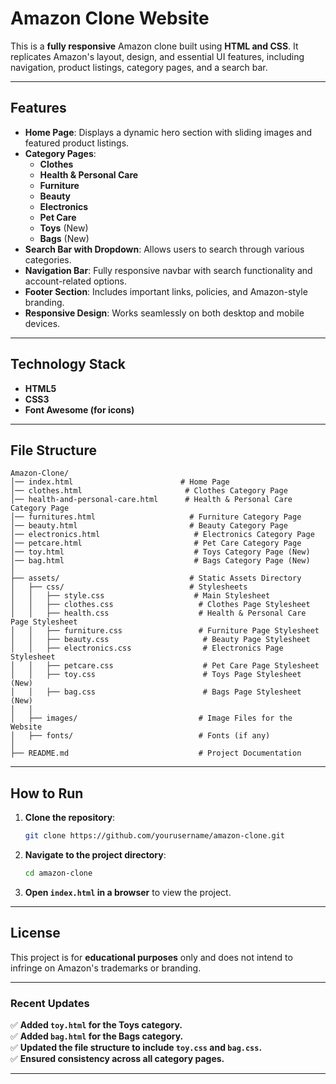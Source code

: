 
# **Amazon Clone Website**

This is a **fully responsive** Amazon clone built using **HTML and CSS**. It replicates Amazon's layout, design, and essential UI features, including navigation, product listings, category pages, and a search bar.

---

## **Features**
- **Home Page**: Displays a dynamic hero section with sliding images and featured product listings.
- **Category Pages**:
  - **Clothes**
  - **Health & Personal Care**
  - **Furniture**
  - **Beauty**
  - **Electronics**
  - **Pet Care**
  - **Toys** (New)
  - **Bags** (New)
- **Search Bar with Dropdown**: Allows users to search through various categories.
- **Navigation Bar**: Fully responsive navbar with search functionality and account-related options.
- **Footer Section**: Includes important links, policies, and Amazon-style branding.
- **Responsive Design**: Works seamlessly on both desktop and mobile devices.

---

## **Technology Stack**
- **HTML5**
- **CSS3**
- **Font Awesome (for icons)**

---

## **File Structure**
```
Amazon-Clone/
│── index.html                        # Home Page
│── clothes.html                       # Clothes Category Page
│── health-and-personal-care.html      # Health & Personal Care Category Page
│── furnitures.html                     # Furniture Category Page
│── beauty.html                         # Beauty Category Page
│── electronics.html                     # Electronics Category Page
│── petcare.html                         # Pet Care Category Page
│── toy.html                             # Toys Category Page (New)
│── bag.html                             # Bags Category Page (New)
│
├── assets/                             # Static Assets Directory
│   ├── css/                            # Stylesheets
│   │   ├── style.css                    # Main Stylesheet
│   │   ├── clothes.css                   # Clothes Page Stylesheet
│   │   ├── health.css                    # Health & Personal Care Page Stylesheet
│   │   ├── furniture.css                 # Furniture Page Stylesheet
│   │   ├── beauty.css                     # Beauty Page Stylesheet
│   │   ├── electronics.css                # Electronics Page Stylesheet
│   │   ├── petcare.css                    # Pet Care Page Stylesheet
│   │   ├── toy.css                        # Toys Page Stylesheet (New)
│   │   ├── bag.css                        # Bags Page Stylesheet (New)
│   │
│   ├── images/                           # Image Files for the Website
│   ├── fonts/                            # Fonts (if any)
│
├── README.md                             # Project Documentation
```

---

## **How to Run**
1. **Clone the repository**:
   ```sh
   git clone https://github.com/yourusername/amazon-clone.git
   ```
2. **Navigate to the project directory**:
   ```sh
   cd amazon-clone
   ```
3. **Open `index.html` in a browser** to view the project.

---

## **License**
This project is for **educational purposes** only and does not intend to infringe on Amazon's trademarks or branding.

---

### **Recent Updates**
✅ **Added `toy.html` for the Toys category.**  
✅ **Added `bag.html` for the Bags category.**  
✅ **Updated the file structure to include `toy.css` and `bag.css`.**  
✅ **Ensured consistency across all category pages.**  

---
